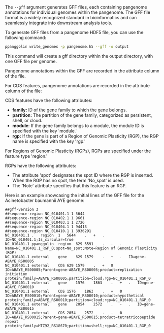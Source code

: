 
The `--gff` argument generates GFF files, each containing pangenome annotations for individual genomes within the pangenome. The GFF file format is a widely recognized standard in bioinformatics and can seamlessly integrate into downstream analysis tools.

To generate GFF files from a pangenome HDF5 file, you can use the following command:

```bash
ppanggolin write_genomes -p pangenome.h5 --gff -o output
```

This command will create a gff directory within the output directory, with one GFF file per genome. 

Pangenome annotations within the GFF are recorded in the attribute column of the file.

For CDS features, pangenome annotations are recorded in the attribute column of the file:

CDS features have the following attributes:

- **family:** ID of the gene family to which the gene belongs.
- **partition:** The partition of the gene family, categorized as persistent, shell, or cloud.
- **module:** If the gene family belongs to a module, the module ID is specified with the key 'module.'
- **rgp:** If the gene is part of a Region of Genomic Plasticity (RGP), the RGP name is specified with the key 'rgp.'

For Regions of Genomic Plasticity (RGPs), RGPs are specified under the feature type 'region.'

RGPs have the following attributes:

- The attribute 'spot' designates the spot ID where the RGP is inserted. When the RGP has no spot, the term 'No_spot' is used.
- The 'Note' attribute specifies that this feature is an RGP.


Here is an example showcasing the initial lines of the GFF file for the Acinetobacter baumannii AYE genome:

```gff
##gff-version 3
##sequence-region NC_010401.1 1 5644
##sequence-region NC_010402.1 1 9661
##sequence-region NC_010403.1 1 2726
##sequence-region NC_010404.1 1 94413
##sequence-region NC_010410.1 1 3936291
NC_010401.1	.	region	1	5644	.	+	.	ID=NC_010401.1;Is_circular=true
NC_010401.1	ppanggolin	region	629	5591	.	.	.	Name=NC_010401.1_RGP_0;spot=No_spot;Note=Region of Genomic Plasticity (RGP)
NC_010401.1	external	gene	629	1579	.	+	.	ID=gene-ABAYE_RS00005
NC_010401.1	external	CDS	629	1579	.	+	0	ID=ABAYE_RS00005;Parent=gene-ABAYE_RS00005;product=replication initiation protein;family=ABAYE_RS00005;partition=cloud;rgp=NC_010401.1_RGP_0
NC_010401.1	external	gene	1576	1863	.	+	.	ID=gene-ABAYE_RS00010
NC_010401.1	external	CDS	1576	1863	.	+	0	ID=ABAYE_RS00010;Parent=gene-ABAYE_RS00010;product=hypothetical protein;family=ABAYE_RS00010;partition=cloud;rgp=NC_010401.1_RGP_0
NC_010401.1	external	gene	2054	2572	.	-	.	ID=gene-ABAYE_RS00015
NC_010401.1	external	CDS	2054	2572	.	-	0	ID=ABAYE_RS00015;Parent=gene-ABAYE_RS00015;product=tetratricopeptide repeat protein;family=HTZ92_RS18670;partition=shell;rgp=NC_010401.1_RGP_0
```